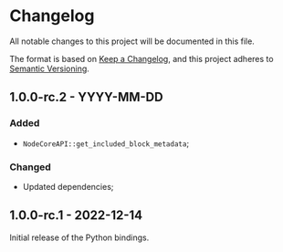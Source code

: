 # Changelog

All notable changes to this project will be documented in this file.

The format is based on [Keep a Changelog](https://keepachangelog.com/en/1.0.0/),
and this project adheres to [Semantic Versioning](https://semver.org/spec/v2.0.0.html).

<!-- ## Unreleased - YYYY-MM-DD

### Added

### Changed

### Deprecated

### Removed

### Fixed

### Security -->

## 1.0.0-rc.2 - YYYY-MM-DD

### Added

- `NodeCoreAPI::get_included_block_metadata`;

### Changed

- Updated dependencies;

## 1.0.0-rc.1 - 2022-12-14

Initial release of the Python bindings.